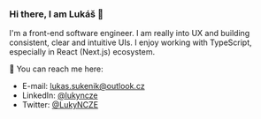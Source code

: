 ### Hi there, I am Lukáš 👋

I'm a front-end software engineer. I am really into UX and building consistent, clear and intuitive UIs. I enjoy working with TypeScript, especially in React (Next.js) ecosystem.

📨 You can reach me here:

- E-mail: [lukas.sukenik@outlook.cz](mailto:lukas.sukenik@outlook.cz)
- LinkedIn: [@lukyncze](https://www.linkedin.com/in/lukyncze/)
- Twitter: [@LukyNCZE](https://twitter.com/LukyNCZE)
